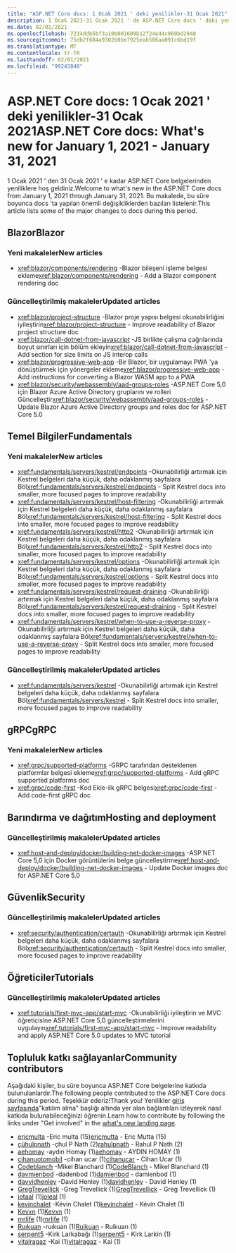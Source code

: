 ```yaml
---
title: "ASP.NET Core docs: 1 Ocak 2021 ' deki yenilikler-31 Ocak 2021"
description: 1 Ocak 2021-31 Ocak 2021 ' de ASP.NET Core docs ' daki yenilikler.
ms.date: 02/01/2021
ms.openlocfilehash: 7234ddb5bf3a10b001609b12f24e44c969bd2948
ms.sourcegitcommit: 75db2f684a9302b0be7925eab586aa091c6bd19f
ms.translationtype: MT
ms.contentlocale: tr-TR
ms.lasthandoff: 02/01/2021
ms.locfileid: "99243840"
---
```

# <a name="aspnet-core-docs-whats-new-for-january-1-2021---january-31-2021"></a><span data-ttu-id="b3ae1-103">ASP.NET Core docs: 1 Ocak 2021 ' deki yenilikler-31 Ocak 2021</span><span class="sxs-lookup"><span data-stu-id="b3ae1-103">ASP.NET Core docs: What's new for January 1, 2021 - January 31, 2021</span></span>

<span data-ttu-id="b3ae1-104">1 Ocak 2021 ' den 31 Ocak 2021 ' e kadar ASP.NET Core belgelerinden yeniliklere hoş geldiniz.</span><span class="sxs-lookup"><span data-stu-id="b3ae1-104">Welcome to what's new in the ASP.NET Core docs from January 1, 2021 through January 31, 2021.</span></span> <span data-ttu-id="b3ae1-105">Bu makalede, bu süre boyunca docs 'ta yapılan önemli değişikliklerden bazıları listelenir.</span><span class="sxs-lookup"><span data-stu-id="b3ae1-105">This article lists some of the major changes to docs during this period.</span></span>

## <a name="blazor"></a><span data-ttu-id="b3ae1-106">Blazor</span><span class="sxs-lookup"><span data-stu-id="b3ae1-106">Blazor</span></span>

### <a name="new-articles"></a><span data-ttu-id="b3ae1-107">Yeni makaleler</span><span class="sxs-lookup"><span data-stu-id="b3ae1-107">New articles</span></span>

- <span data-ttu-id="b3ae1-108"><xref:blazor/components/rendering> -Blazor bileşeni işleme belgesi ekleme</span><span class="sxs-lookup"><span data-stu-id="b3ae1-108"><xref:blazor/components/rendering> - Add a Blazor component rendering doc</span></span>

### <a name="updated-articles"></a><span data-ttu-id="b3ae1-109">Güncelleştirilmiş makaleler</span><span class="sxs-lookup"><span data-stu-id="b3ae1-109">Updated articles</span></span>

- <span data-ttu-id="b3ae1-110"><xref:blazor/project-structure> -Blazor proje yapısı belgesi okunabilirliğini iyileştirin</span><span class="sxs-lookup"><span data-stu-id="b3ae1-110"><xref:blazor/project-structure> - Improve readability of Blazor project structure doc</span></span>
- <span data-ttu-id="b3ae1-111"><xref:blazor/call-dotnet-from-javascript> -JS birlikte çalışma çağrılarında boyut sınırları için bölüm ekleyin</span><span class="sxs-lookup"><span data-stu-id="b3ae1-111"><xref:blazor/call-dotnet-from-javascript> - Add section for size limits on JS interop calls</span></span>
- <span data-ttu-id="b3ae1-112"><xref:blazor/progressive-web-app> -Bir Blazor, bir uygulamayı PWA 'ya dönüştürmek için yönergeler ekleme</span><span class="sxs-lookup"><span data-stu-id="b3ae1-112"><xref:blazor/progressive-web-app> - Add instructions for converting a Blazor WASM app to a PWA</span></span>
- <span data-ttu-id="b3ae1-113"><xref:blazor/security/webassembly/aad-groups-roles> -ASP.NET Core 5,0 için Blazor Azure Active Directory gruplarını ve rolleri Güncelleştir</span><span class="sxs-lookup"><span data-stu-id="b3ae1-113"><xref:blazor/security/webassembly/aad-groups-roles> - Update Blazor Azure Active Directory groups and roles doc for ASP.NET Core 5.0</span></span>

## <a name="fundamentals"></a><span data-ttu-id="b3ae1-114">Temel Bilgiler</span><span class="sxs-lookup"><span data-stu-id="b3ae1-114">Fundamentals</span></span>

### <a name="new-articles"></a><span data-ttu-id="b3ae1-115">Yeni makaleler</span><span class="sxs-lookup"><span data-stu-id="b3ae1-115">New articles</span></span>

- <span data-ttu-id="b3ae1-116"><xref:fundamentals/servers/kestrel/endpoints> -Okunabilirliği artırmak için Kestrel belgeleri daha küçük, daha odaklanmış sayfalara Böl</span><span class="sxs-lookup"><span data-stu-id="b3ae1-116"><xref:fundamentals/servers/kestrel/endpoints> - Split Kestrel docs into smaller, more focused pages to improve readability</span></span>
- <span data-ttu-id="b3ae1-117"><xref:fundamentals/servers/kestrel/host-filtering> -Okunabilirliği artırmak için Kestrel belgeleri daha küçük, daha odaklanmış sayfalara Böl</span><span class="sxs-lookup"><span data-stu-id="b3ae1-117"><xref:fundamentals/servers/kestrel/host-filtering> - Split Kestrel docs into smaller, more focused pages to improve readability</span></span>
- <span data-ttu-id="b3ae1-118"><xref:fundamentals/servers/kestrel/http2> -Okunabilirliği artırmak için Kestrel belgeleri daha küçük, daha odaklanmış sayfalara Böl</span><span class="sxs-lookup"><span data-stu-id="b3ae1-118"><xref:fundamentals/servers/kestrel/http2> - Split Kestrel docs into smaller, more focused pages to improve readability</span></span>
- <span data-ttu-id="b3ae1-119"><xref:fundamentals/servers/kestrel/options> -Okunabilirliği artırmak için Kestrel belgeleri daha küçük, daha odaklanmış sayfalara Böl</span><span class="sxs-lookup"><span data-stu-id="b3ae1-119"><xref:fundamentals/servers/kestrel/options> - Split Kestrel docs into smaller, more focused pages to improve readability</span></span>
- <span data-ttu-id="b3ae1-120"><xref:fundamentals/servers/kestrel/request-draining> -Okunabilirliği artırmak için Kestrel belgeleri daha küçük, daha odaklanmış sayfalara Böl</span><span class="sxs-lookup"><span data-stu-id="b3ae1-120"><xref:fundamentals/servers/kestrel/request-draining> - Split Kestrel docs into smaller, more focused pages to improve readability</span></span>
- <span data-ttu-id="b3ae1-121"><xref:fundamentals/servers/kestrel/when-to-use-a-reverse-proxy> -Okunabilirliği artırmak için Kestrel belgeleri daha küçük, daha odaklanmış sayfalara Böl</span><span class="sxs-lookup"><span data-stu-id="b3ae1-121"><xref:fundamentals/servers/kestrel/when-to-use-a-reverse-proxy> - Split Kestrel docs into smaller, more focused pages to improve readability</span></span>

### <a name="updated-articles"></a><span data-ttu-id="b3ae1-122">Güncelleştirilmiş makaleler</span><span class="sxs-lookup"><span data-stu-id="b3ae1-122">Updated articles</span></span>

- <span data-ttu-id="b3ae1-123"><xref:fundamentals/servers/kestrel> -Okunabilirliği artırmak için Kestrel belgeleri daha küçük, daha odaklanmış sayfalara Böl</span><span class="sxs-lookup"><span data-stu-id="b3ae1-123"><xref:fundamentals/servers/kestrel> - Split Kestrel docs into smaller, more focused pages to improve readability</span></span>

## <a name="grpc"></a><span data-ttu-id="b3ae1-124">gRPC</span><span class="sxs-lookup"><span data-stu-id="b3ae1-124">gRPC</span></span>

### <a name="new-articles"></a><span data-ttu-id="b3ae1-125">Yeni makaleler</span><span class="sxs-lookup"><span data-stu-id="b3ae1-125">New articles</span></span>

- <span data-ttu-id="b3ae1-126"><xref:grpc/supported-platforms> -GRPC tarafından desteklenen platformlar belgesi ekleme</span><span class="sxs-lookup"><span data-stu-id="b3ae1-126"><xref:grpc/supported-platforms> - Add gRPC supported platforms doc</span></span>
- <span data-ttu-id="b3ae1-127"><xref:grpc/code-first> -Kod Ekle-ilk gRPC belgesi</span><span class="sxs-lookup"><span data-stu-id="b3ae1-127"><xref:grpc/code-first> - Add code-first gRPC doc</span></span>

## <a name="hosting-and-deployment"></a><span data-ttu-id="b3ae1-128">Barındırma ve dağıtım</span><span class="sxs-lookup"><span data-stu-id="b3ae1-128">Hosting and deployment</span></span>

### <a name="updated-articles"></a><span data-ttu-id="b3ae1-129">Güncelleştirilmiş makaleler</span><span class="sxs-lookup"><span data-stu-id="b3ae1-129">Updated articles</span></span>

- <span data-ttu-id="b3ae1-130"><xref:host-and-deploy/docker/building-net-docker-images> -ASP.NET Core 5,0 için Docker görüntülerini belge güncelleştirme</span><span class="sxs-lookup"><span data-stu-id="b3ae1-130"><xref:host-and-deploy/docker/building-net-docker-images> - Update Docker images doc for ASP.NET Core 5.0</span></span>

## <a name="security"></a><span data-ttu-id="b3ae1-131">Güvenlik</span><span class="sxs-lookup"><span data-stu-id="b3ae1-131">Security</span></span>

### <a name="updated-articles"></a><span data-ttu-id="b3ae1-132">Güncelleştirilmiş makaleler</span><span class="sxs-lookup"><span data-stu-id="b3ae1-132">Updated articles</span></span>

- <span data-ttu-id="b3ae1-133"><xref:security/authentication/certauth> -Okunabilirliği artırmak için Kestrel belgeleri daha küçük, daha odaklanmış sayfalara Böl</span><span class="sxs-lookup"><span data-stu-id="b3ae1-133"><xref:security/authentication/certauth> - Split Kestrel docs into smaller, more focused pages to improve readability</span></span>

## <a name="tutorials"></a><span data-ttu-id="b3ae1-134">Öğreticiler</span><span class="sxs-lookup"><span data-stu-id="b3ae1-134">Tutorials</span></span>

### <a name="updated-articles"></a><span data-ttu-id="b3ae1-135">Güncelleştirilmiş makaleler</span><span class="sxs-lookup"><span data-stu-id="b3ae1-135">Updated articles</span></span>

- <span data-ttu-id="b3ae1-136"><xref:tutorials/first-mvc-app/start-mvc> -Okunabilirliği iyileştirin ve MVC öğreticisine ASP.NET Core 5,0 güncelleştirmelerini uygulayın</span><span class="sxs-lookup"><span data-stu-id="b3ae1-136"><xref:tutorials/first-mvc-app/start-mvc> - Improve readability and apply ASP.NET Core 5.0 updates to MVC tutorial</span></span>

## <a name="community-contributors"></a><span data-ttu-id="b3ae1-137">Topluluk katkı sağlayanlar</span><span class="sxs-lookup"><span data-stu-id="b3ae1-137">Community contributors</span></span>

<span data-ttu-id="b3ae1-138">Aşağıdaki kişiler, bu süre boyunca ASP.NET Core belgelerine katkıda bulunulanlardır.</span><span class="sxs-lookup"><span data-stu-id="b3ae1-138">The following people contributed to the ASP.NET Core docs during this period.</span></span> <span data-ttu-id="b3ae1-139">Teşekkür ederiz!</span><span class="sxs-lookup"><span data-stu-id="b3ae1-139">Thank you!</span></span> <span data-ttu-id="b3ae1-140">Yenilikler [giriş sayfasında](index.yml)"katılım alma" başlığı altında yer alan bağlantıları izleyerek nasıl katkıda bulunabileceğinizi öğrenin.</span><span class="sxs-lookup"><span data-stu-id="b3ae1-140">Learn how to contribute by following the links under "Get involved" in the [what's new landing page](index.yml).</span></span>

- <span data-ttu-id="b3ae1-141">[ericmulta](https://github.com/ericmutta) -Eric multa (15)</span><span class="sxs-lookup"><span data-stu-id="b3ae1-141">[ericmutta](https://github.com/ericmutta) - Eric Mutta (15)</span></span>
- <span data-ttu-id="b3ae1-142">[çühulpnath](https://github.com/rahulpnath) -çhul P Nath (2)</span><span class="sxs-lookup"><span data-stu-id="b3ae1-142">[rahulpnath](https://github.com/rahulpnath) - Rahul P Nath (2)</span></span>
- <span data-ttu-id="b3ae1-143">[aehomay](https://github.com/aehomay) -aydın Homay (1)</span><span class="sxs-lookup"><span data-stu-id="b3ae1-143">[aehomay](https://github.com/aehomay) - AYDIN HOMAY (1)</span></span>
- <span data-ttu-id="b3ae1-144">[cihanuotomobil](https://github.com/cihanucar) -cihan ucar (1)</span><span class="sxs-lookup"><span data-stu-id="b3ae1-144">[cihanucar](https://github.com/cihanucar) - Cihan Ucar (1)</span></span>
- <span data-ttu-id="b3ae1-145">[Codeblanch](https://github.com/CodeBlanch) -Mikel Blanchard (1)</span><span class="sxs-lookup"><span data-stu-id="b3ae1-145">[CodeBlanch](https://github.com/CodeBlanch) - Mikel Blanchard (1)</span></span>
- <span data-ttu-id="b3ae1-146">[davmıenbod](https://github.com/damienbod) -dadenbod (1)</span><span class="sxs-lookup"><span data-stu-id="b3ae1-146">[damienbod](https://github.com/damienbod) - damienbod (1)</span></span>
- <span data-ttu-id="b3ae1-147">[davvidhenley](https://github.com/davidhenley) -David Henley (1)</span><span class="sxs-lookup"><span data-stu-id="b3ae1-147">[davidhenley](https://github.com/davidhenley) - David Henley (1)</span></span>
- <span data-ttu-id="b3ae1-148">[GregTrevellick](https://github.com/GregTrevellick) -Greg Trevellick (1)</span><span class="sxs-lookup"><span data-stu-id="b3ae1-148">[GregTrevellick](https://github.com/GregTrevellick) - Greg Trevellick (1)</span></span>
- <span data-ttu-id="b3ae1-149">[jotaal](https://github.com/joleal) (1)</span><span class="sxs-lookup"><span data-stu-id="b3ae1-149">[joleal](https://github.com/joleal) (1)</span></span>
- <span data-ttu-id="b3ae1-150">[kevinchalet](https://github.com/kevinchalet) -Kévin Chalet (1)</span><span class="sxs-lookup"><span data-stu-id="b3ae1-150">[kevinchalet](https://github.com/kevinchalet) - Kévin Chalet (1)</span></span>
- <span data-ttu-id="b3ae1-151">[Kevxn](https://github.com/Kevxn) (1)</span><span class="sxs-lookup"><span data-stu-id="b3ae1-151">[Kevxn](https://github.com/Kevxn) (1)</span></span>
- <span data-ttu-id="b3ae1-152">[mrlife](https://github.com/mrlife) (1)</span><span class="sxs-lookup"><span data-stu-id="b3ae1-152">[mrlife](https://github.com/mrlife) (1)</span></span>
- <span data-ttu-id="b3ae1-153">[Ruıkuan](https://github.com/Ruikuan) -ruıkuan (1)</span><span class="sxs-lookup"><span data-stu-id="b3ae1-153">[Ruikuan](https://github.com/Ruikuan) - Ruikuan (1)</span></span>
- <span data-ttu-id="b3ae1-154">[serpent5](https://github.com/serpent5) -Kirk Larkabağı (1)</span><span class="sxs-lookup"><span data-stu-id="b3ae1-154">[serpent5](https://github.com/serpent5) - Kirk Larkin (1)</span></span>
- <span data-ttu-id="b3ae1-155">[vitalragaz](https://github.com/vitalragaz) -Kai (1)</span><span class="sxs-lookup"><span data-stu-id="b3ae1-155">[vitalragaz](https://github.com/vitalragaz) - Kai (1)</span></span>
